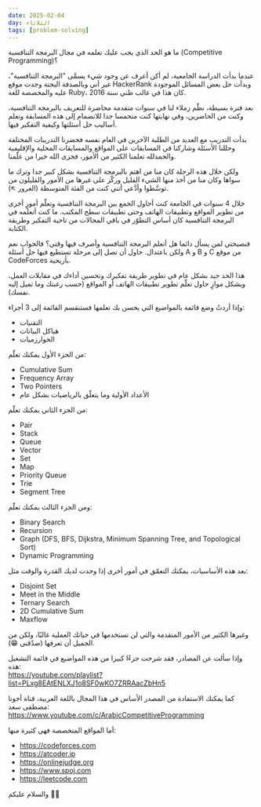 ```yaml
---
date: 2025-02-04
day: الثلاثاء
tags: [problem-solving]
---
```


ما هو الحد الذي يجب عليك تعلمه في مجال البرمجة التنافسية (Competitive Programming)؟

عندما بدأت الدراسة الجامعية، لم أكن أعرف عن وجود شيء يسمَّى "البرمجة التنافسية"، غير أني وبالصدفة البحتة وجدت موقع HackerRank وبدأت حل بعض المسائل الموجودة عليه والمخصصة للغة Ruby، كان هذا في غالب ظني سنة 2016.

بعد فترة بسيطة، نظّم زملاء لنا في سنوات متقدمة محاضرة للتعريف بالبرمجة التنافسية، وكنت من الحاضرين، وفي نهايتها كنت متحمسا جدا للانضمام إلى هذه المسابقة وتعلم أساليب حل أسئلتها وكيفية التفكير فيها.

بدأت التدريب مع العديد من الطلبة الآخرين في العام نفسه فحضرنا التدريبات المختلفة وحللنا الأسئلة وشاركنا في المسابقات على المواقع والمسابقات المحلية والإقليمية والحمدلله تعلمنا الكثير من الأمور، فجزى الله خيرا من علّمنا.

ولكن خلال هذه الرحلة كان منا من اهتم بالبرمجة التنافسية بشكل كبير جدا وترك ما سواها وكان منا من أخذ منها الشيء القليل وركّز على غيرها من الأمور والقليلون من توسَّطوا وأدَّعي أنني كنت من الفئة المتوسطة (الغرور ↖️).

خلال 4 سنوات في الجامعة كنت أحاول الجمع بين البرمجة التنافسية وتعلّم أمورٍ أخرى من تطوير المواقع وتطبيقات الهاتف وحتى تطبيقات سطح المكتب. ما كنت أتعلمه في البرمجة التنافسية كان أساس التطوّر في باقي المجالات من ناحية التفكير وطريقة الكتابة.

فنصيحتي لمن يسأل دائما هل أتعلم البرمجة التنافسية وأصرف فيها وقتي؟ فالجواب نعم ولكن باعتدال. حاول أن تصل إلى مرحلة تستطيع فيها حل أسئلة A و B و C من موقع CodeForces بأريحية.

هذا الحد جيد بشكل عام في تطوير طريقة تفكيرك وتحسين أداءك في مقابلات العمل، وبشكل موازٍ حاول تعلّم تطوير تطبيقات الهاتف أو المواقع (حسب رغبتك وما تميل إليه نفسك).

وإذا أردتُ وضع قائمة بالمواضيع التي يحسن بك تعلمها فستنقسم القائمة إلى 3 أجزاء:
- التقنيات
- هياكل البيانات
- الخوارزميات

من الجزء الأول يمكنك تعلّم:
- Cumulative Sum
- Frequency Array
- Two Pointers
- الأعداد الأولية وما يتعلّق بالرياضيات بشكل عام

من الجزء الثاني يمكنك تعلّم:
- Pair
- Stack
- Queue
- Vector
- Set
- Map
- Priority Queue
- Trie
- Segment Tree

ومن الجزء الثالث يمكنك تعلّم:
- Binary Search
- Recursion
- Graph (DFS, BFS, Dijkstra, Minimum Spanning Tree, and Topological Sort)
- Dynamic Programming

بعد هذه الأساسيات، يمكنك التعمّق في أمور أخرى إذا وجدت لديك القدرة والوقت مثل:
- Disjoint Set
- Meet in the Middle
- Ternary Search
- 2D Cumulative Sum
- Maxflow

وغيرها الكثير من الأمور المتقدمة والتي لن تستخدمها في حياتك العملية غالبًا، ولكن من الجميل أن تعرفها (صدّقني 😁).

وإذا سألت عن المصادر، فقد شرحت جزءًا كبيرا من هذه المواضيع في قائمة التشغيل هذه:  
https://youtube.com/playlist?list=PLxg8EAtENLXJ1o8SF0wKO7ZRRAacZbHn5

كما يمكنك الاستفادة من المصدر الأساس في هذا المجال باللغة العربية، قناة أخونا مصطفى سعد:  
https://www.youtube.com/c/ArabicCompetitiveProgramming

أما المواقع المتخصصة فهي كثيرة منها:
- https://codeforces.com
- https://atcoder.jp
- https://onlinejudge.org
- https://www.spoj.com
- https://leetcode.com

والسلام عليكم 👋🏻

